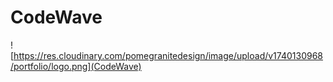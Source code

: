 # CodeWave

![https://res.cloudinary.com/pomegranitedesign/image/upload/v1740130968/portfolio/logo.png](CodeWave)
